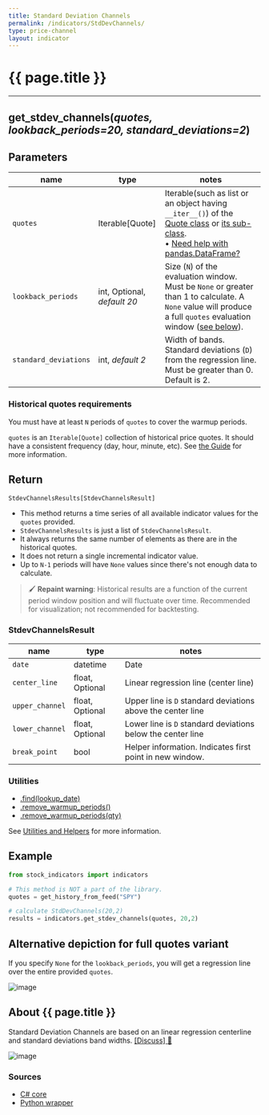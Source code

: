 ```yaml
---
title: Standard Deviation Channels
permalink: /indicators/StdDevChannels/
type: price-channel
layout: indicator
---
```


# {{ page.title }}

<hr>

## **get_stdev_channels**(*quotes, lookback_periods=20, standard_deviations=2*)

## Parameters

| name | type | notes
| -- |-- |--
| `quotes` | Iterable[Quote] | Iterable(such as list or an object having `__iter__()`) of the [Quote class]({{site.baseurl}}/guide/#historical-quotes) or [its sub-class]({{site.baseurl}}/guide/#using-custom-quote-classes). <br><span class='qna-dataframe'> • [Need help with pandas.DataFrame?]({{site.baseurl}}/guide/#using-pandasdataframe)</span>
| `lookback_periods` | int, Optional, *default 20*  | Size (`N`) of the evaluation window.  Must be `None` or greater than 1 to calculate.  A `None` value will produce a full `quotes` evaluation window ([see below](#alternative-depiction-for-full-quotes-variant)).
| `standard_deviations` | int, *default 2*  | Width of bands.  Standard deviations (`D`) from the regression line.  Must be greater than 0.  Default is 2.

### Historical quotes requirements

You must have at least `N` periods of `quotes` to cover the warmup periods.

`quotes` is an `Iterable[Quote]` collection of historical price quotes.  It should have a consistent frequency (day, hour, minute, etc).  See [the Guide]({{site.baseurl}}/guide/#historical-quotes) for more information.

## Return

```python
StdevChannelsResults[StdevChannelsResult]
```

- This method returns a time series of all available indicator values for the `quotes` provided.
- `StdevChannelsResults` is just a list of `StdevChannelsResult`.
- It always returns the same number of elements as there are in the historical quotes.
- It does not return a single incremental indicator value.
- Up to `N-1` periods will have `None` values since there's not enough data to calculate.

> :paintbrush: **Repaint warning**: Historical results are a function of the current period window position and will fluctuate over time.  Recommended for visualization; not recommended for backtesting.

### StdevChannelsResult

| name | type | notes
| -- |-- |--
| `date` | datetime | Date
| `center_line` | float, Optional | Linear regression line (center line)
| `upper_channel` | float, Optional | Upper line is `D` standard deviations above the center line
| `lower_channel` | float, Optional | Lower line is `D` standard deviations below the center line
| `break_point` | bool | Helper information.  Indicates first point in new window.

### Utilities

- [.find(lookup_date)]({{site.baseurl}}/utilities#find-indicator-result-by-date)
- [.remove_warmup_periods()]({{site.baseurl}}/utilities#remove-warmup-periods)
- [.remove_warmup_periods(qty)]({{site.baseurl}}/utilities#remove-warmup-periods)

See [Utilities and Helpers]({{site.baseurl}}/utilities#utilities-for-indicator-results) for more information.

## Example

```python
from stock_indicators import indicators

# This method is NOT a part of the library.
quotes = get_history_from_feed("SPY")

# calculate StdDevChannels(20,2)
results = indicators.get_stdev_channels(quotes, 20,2)
```

## Alternative depiction for full quotes variant

If you specify `None` for the `lookback_periods`, you will get a regression line over the entire provided `quotes`.

![image]({{site.charturl}}/StdDevChannelsFull.png)

## About {{ page.title }}

Standard Deviation Channels are based on an linear regression centerline and standard deviations band widths.
[[Discuss] :speech_balloon:]({{site.github.base_repository_url}}/discussions/368 "Community discussion about this indicator")

![image]({{site.charturl}}/StdDevChannels.png)

### Sources

- [C# core]({{site.base_sourceurl}}/s-z/StdDevChannels/StdDevChannels.cs)
- [Python wrapper]({{site.sourceurl}}/stdev_channels.py)
